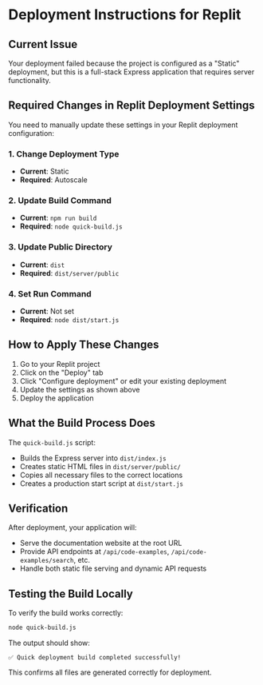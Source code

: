 # Deployment Instructions for Replit

## Current Issue
Your deployment failed because the project is configured as a "Static" deployment, but this is a full-stack Express application that requires server functionality.

## Required Changes in Replit Deployment Settings

You need to manually update these settings in your Replit deployment configuration:

### 1. Change Deployment Type
- **Current**: Static
- **Required**: Autoscale

### 2. Update Build Command
- **Current**: `npm run build`
- **Required**: `node quick-build.js`

### 3. Update Public Directory
- **Current**: `dist`
- **Required**: `dist/server/public`

### 4. Set Run Command
- **Current**: Not set
- **Required**: `node dist/start.js`

## How to Apply These Changes

1. Go to your Replit project
2. Click on the "Deploy" tab
3. Click "Configure deployment" or edit your existing deployment
4. Update the settings as shown above
5. Deploy the application

## What the Build Process Does

The `quick-build.js` script:
- Builds the Express server into `dist/index.js`
- Creates static HTML files in `dist/server/public/`
- Copies all necessary files to the correct locations
- Creates a production start script at `dist/start.js`

## Verification

After deployment, your application will:
- Serve the documentation website at the root URL
- Provide API endpoints at `/api/code-examples`, `/api/code-examples/search`, etc.
- Handle both static file serving and dynamic API requests

## Testing the Build Locally

To verify the build works correctly:
```bash
node quick-build.js
```

The output should show:
```
✅ Quick deployment build completed successfully!
```

This confirms all files are generated correctly for deployment.